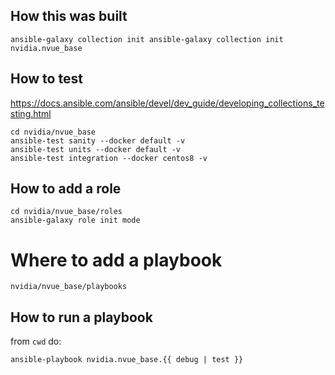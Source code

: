 
## How this was built

```
ansible-galaxy collection init ansible-galaxy collection init nvidia.nvue_base
```

## How to test 

https://docs.ansible.com/ansible/devel/dev_guide/developing_collections_testing.html

```
cd nvidia/nvue_base
ansible-test sanity --docker default -v 
ansible-test units --docker default -v
ansible-test integration --docker centos8 -v
```

## How to add a role

```
cd nvidia/nvue_base/roles
ansible-galaxy role init mode
```

# Where to add a playbook

`nvidia/nvue_base/playbooks`


## How to run a playbook

from `cwd` do:

```
ansible-playbook nvidia.nvue_base.{{ debug | test }}
```
